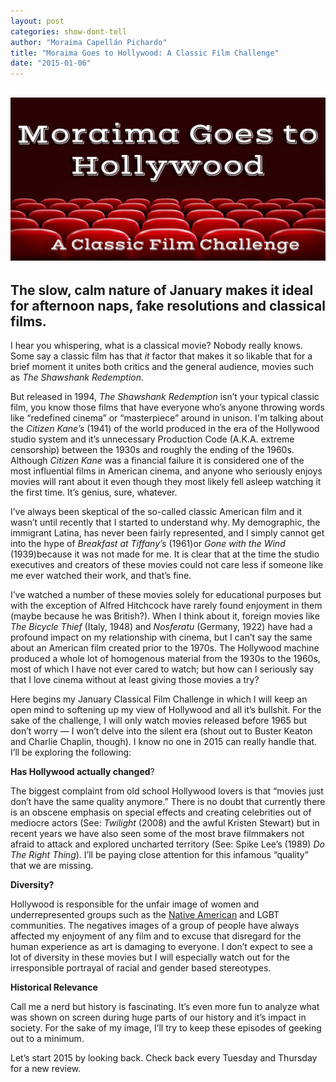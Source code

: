```yaml
---
layout: post
categories: show-dont-tell
author: "Moraima Capellán Pichardo"
title: "Moraima Goes to Hollywood: A Classic Film Challenge"
date: "2015-01-06"
---
```


## [![Basic RGB](/img/classicfilmchallenge.jpg)](http://www.thehighscreen.com/wp-content/uploads/2015/01/classicfilmchallenge.jpg)

## The slow, calm nature of January makes it ideal for afternoon naps, fake resolutions and classical films.

I hear you whispering, what is a classical movie? Nobody really knows. Some say a classic film has that _it_ factor that makes it so likable that for a brief moment it unites both critics and the general audience, movies such as _The Shawshank Redemption_.

But released in 1994, _The Shawshank Redemption_ isn’t your typical classic film, you know those films that have everyone who’s anyone throwing words like “redefined cinema” or “masterpiece” around in unison. I'm talking about the _Citizen Kane’s_ (1941) of the world produced in the era of the Hollywood studio system and it’s unnecessary Production Code (A.K.A. extreme censorship) between the 1930s and roughly the ending of the 1960s. Although _Citizen Kane_ was a financial failure it is considered one of the most influential films in American cinema, and anyone who seriously enjoys movies will rant about it even though they most likely fell asleep watching it the first time. It’s genius, sure, whatever.

I’ve always been skeptical of the so-called classic American film and it wasn’t until recently that I started to understand why. My demographic, the immigrant Latina, has never been fairly represented, and I simply cannot get into the hype of _Breakfast at Tiffany’s_ (1961)or _Gone with the Wind_ (1939)because it was not made for me. It is clear that at the time the studio executives and creators of these movies could not care less if someone like me ever watched their work, and that’s fine.

I’ve watched a number of these movies solely for educational purposes but with the exception of Alfred Hitchcock have rarely found enjoyment in them (maybe because he was British?). When I think about it, foreign movies like _The Bicycle Thief_ (Italy, 1948) and _Nosferatu_ (Germany, 1922) have had a profound impact on my relationship with cinema, but I can’t say the same about an American film created prior to the 1970s. The Hollywood machine produced a whole lot of homogenous material from the 1930s to the 1960s, most of which I have not ever cared to watch; but how can I seriously say that I love cinema without at least giving those movies a try?

Here begins my January Classical Film Challenge in which I will keep an open mind to softening up my view of Hollywood and all it’s bullshit. For the sake of the challenge, I will only watch movies released before 1965 but don’t worry — I won’t delve into the silent era (shout out to Buster Keaton and Charlie Chaplin, though). I know no one in 2015 can really handle that. I’ll be exploring the following:

**Has Hollywood actually changed**?

The biggest complaint from old school Hollywood lovers is that “movies just don’t have the same quality anymore.” There is no doubt that currently there is an obscene emphasis on special effects and creating celebrities out of mediocre actors (See: _Twilight_ (2008) and the awful Kristen Stewart) but in recent years we have also seen some of the most brave filmmakers not afraid to attack and explored uncharted territory (See: Spike Lee’s (1989) _Do The Right Thing_). I’ll be paying close attention for this infamous “quality” that we are missing.

**Diversity?**

Hollywood is responsible for the unfair image of women and underrepresented groups such as the [Native American](http://www.thehighscreen.com/2014/11/reel-injun-representation-native-americans-in-hollywood/) and LGBT communities. The negatives images of a group of people have always affected my enjoyment of any film and to excuse that disregard for the human experience as art is damaging to everyone. I don’t expect to see a lot of diversity in these movies but I will especially watch out for the irresponsible portrayal of racial and gender based stereotypes.

**Historical Relevance**

Call me a nerd but history is fascinating. It’s even more fun to analyze what was shown on screen during huge parts of our history and it’s impact in society. For the sake of my image, I’ll try to keep these episodes of geeking out to a minimum.

Let’s start 2015 by looking back. Check back every Tuesday and Thursday for a new review.

 
